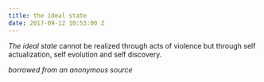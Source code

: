 ```yaml
---
title: the ideal state
date: 2017-09-12 10:53:00 Z
---
```


*The ideal state* cannot be realized through acts of violence but through self actualization, self evolution and self discovery.

*borrowed from an anonymous source*